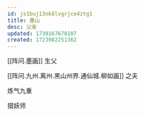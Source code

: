 ```yaml
---
id: js1buj13nk8lvgrjce4ztg1
title: 墨山
desc: 父亲
updated: 1730167670107
created: 1723982251362
---
```


[[阵问.墨画]] 生父

[[阵问.九州.离州.黑山州界.通仙城.柳如画]] 之夫

炼气九重

猎妖师
